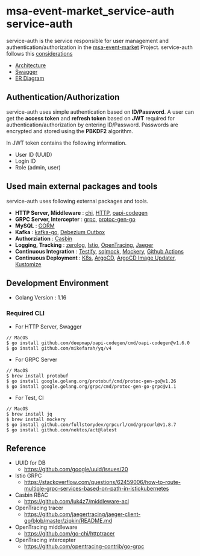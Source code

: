 # msa-event-market_service-auth service-auth

service-auth is the service responsible for user management and authentication/authorization in the [msa-event-market](https://github.com/ssup2-playground/project_msa-event-market) Project. service-auth follows this [considerations](https://github.com/ssup2-playground/project_msa-event-market?tab=readme-ov-file#service-considerations)

* [Architecture](https://drive.google.com/file/d/1_2_5P5s8PRkz9UNM-2COEvP5OEXk-5Zu/view?usp=sharing)
* [Swagger](https://github.com/ssup2-playground/msa-event-market_service-auth/api/openapi/swagger.html)
* [ER Diagram](https://drive.google.com/file/d/17gR4NP3bFl21aqhpr3PnhRePQTzafZoY/view?usp=sharing)

## Authentication/Authorization

service-auth uses simple authentication based on **ID/Password**. A user can get the **access token** and **refresh token** based on  **JWT** required for authentication/authorization by entering ID/Password. Passwords are encrypted and stored using the **PBKDF2** algorithm.

In JWT token contains the following information.  

* User ID (UUID)
* Login ID
* Role (admin, user)

## Used main external packages and tools

service-auth uses following external packages and tools.

* **HTTP Server, Middleware** : [chi](https://github.com/go-chi/chi), [HTTP](https://pkg.go.dev/net/http), [oapi-codegen](https://github.com/deepmap/oapi-codegen)
* **GRPC Server, Intercepter** : [grpc](https://pkg.go.dev/google.golang.org/grpc), [protoc-gen-go](https://pkg.go.dev/github.com/golang/protobuf/protoc-gen-go)
* **MySQL** : [GORM](https://gorm.io/index.html)
* **Kafka** : [kafka-go](https://github.com/segmentio/kafka-go), [Debezium Outbox](https://debezium.io/documentation/reference/1.8/transformations/outbox-event-router.html)
* **Authorziation** : [Casbin](https://casbin.org/)
* **Logging, Tracking** : [zerolog](https://github.com/rs/zerolog), [Istio](https://istio.io/), [OpenTracing](https://opentracing.io/), [Jaeger](https://www.jaegertracing.io/)
* **Continuous Integration** : [Testify](https://github.com/stretchr/testify), [sqlmock](https://github.com/DATA-DOG/go-sqlmock), [Mockery](https://github.com/mockery/mockery), [Github Actions](https://github.com/features/actions)
* **Continuous Deployment** : [K8s](https://kubernetes.io/), [ArgoCD](https://argo-cd.readthedocs.io/en/stable/), [ArgoCD Image Updater](https://github.com/argoproj-labs/argocd-image-updater), [Kustomize](https://kustomize.io/)

## Development Environment

* Golang Version : 1.16

### Required CLI

* For HTTP Server, Swagger

```
// MacOS
$ go install github.com/deepmap/oapi-codegen/cmd/oapi-codegen@v1.6.0
$ go install github.com/mikefarah/yq/v4
```

* For GRPC Server

```
// MacOS
$ brew install protobuf
$ go install google.golang.org/protobuf/cmd/protoc-gen-go@v1.26
$ go install google.golang.org/grpc/cmd/protoc-gen-go-grpc@v1.1
```

* For Test, CI

```
// MacOS
$ brew install jq
$ brew install mockery
$ go install github.com/fullstorydev/grpcurl/cmd/grpcurl@v1.8.7
$ go install github.com/nektos/act@latest
```

## Reference

* UUID for DB
  * https://github.com/google/uuid/issues/20
* Istio GRPC 
  * https://stackoverflow.com/questions/62459006/how-to-route-multiple-grpc-services-based-on-path-in-istiokubernetes
* Casbin RBAC 
  * https://github.com/luk4z7/middleware-acl
* OpenTracing tracer
  * https://github.com/jaegertracing/jaeger-client-go/blob/master/zipkin/README.md
* OpenTracing middleware
  * https://github.com/go-chi/httptracer
* OpenTracing intercepter
  * https://github.com/opentracing-contrib/go-grpc
